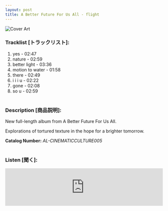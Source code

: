 ```yaml
---
layout: post
title: A Better Future For Us All - flight
---
```


![Cover Art]({{site.baseurl}}/assets/images/flight-Cover.jpg)


### __Tracklist [トラックリスト]:__

1. yes - 02:47
2. nature - 02:59
3. better light - 03:36
4. motion to water - 01:58
5. there - 02:49
6. i i i u - 02:22
7. gone - 02:08
8. so u - 02:59 <br/><br/>

### __Description [商品説明]:__

New full-length album from A Better Future For Us All.

Explorations of tortured texture in the hope for a brighter tomorrow.

**Catalog Number:** _AL-CINEMATICCULTURE005_ <br/><br/>

### __Listen [聞く]:__

<iframe style="border: 0; width: 100%; height: 120px;" src="https://bandcamp.com/EmbeddedPlayer/album=1821433177/size=large/bgcol=ffffff/linkcol=333333/tracklist=false/artwork=small/transparent=true/" seamless><a href="https://angellips.bandcamp.com/album/flight">flight by A Better Future For Us All</a></iframe>

<br/><br/>
